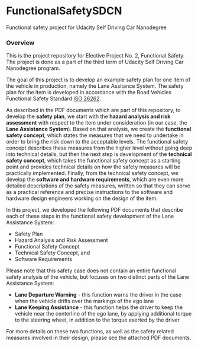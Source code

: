 # FunctionalSafetySDCN
Functional safety project for Udacity Self Driving Car Nanodegree

### Overview

This is the project repository for Elective Project No. 2, Functional Safety. The project is done as a part of the third term of Udacity Self Driving Car Nanodegree program. 

The goal of this project is to develop an example safety plan for one item of the vehicle in production, namely the Lane Assitance System. The safety plan for the item is developed in accordance with the Road Vehicles Functional Safety Standard [ISO 26262](https://en.wikipedia.org/wiki/ISO_26262). 

As described in the PDF documents which are part of this repository, to develop the **safety plan**, we start with the **hazard analysis and risk assessment** with respect to the item under consideration (in our case, the **Lane Assistance System**). Based on that analysis, we create the **functional safety concept**, which states the measures that we need to undertake in order to bring the risk down to the acceptable levels. The functional safety concept describes these measures from the higher level without going deep into technical details, but then the next step is development of the **technical safety concept**, which takes the functional safety concept as a starting point and provides technical details on how the safety measures will be practically implemented. Finally, from the technical safety concept, we develop the **software and hardware requirements**, which are even more detailed descriptions of the safety measures, written so that they can serve as a practical reference and precise instructions to the software and hardware design engineers working on the design of the item. 

In this project, we developed the following PDF documents that describe each of these steps in the functional safety development of the Lane Assistance System: 

- Safety Plan
- Hazard Analysis and Risk Assessment
- Functional Safety Concept
- Technical Safety Concept, and 
- Software Requirements

Please note that this safety case does not contain an entire functional safety analysis of the vehicle, but focuses on two distinct parts of the Lane Assistance System: 

- **Lane Departure Warning** - this function warns the driver in the case when the vehicle drifts over the markings of the ego lane
- **Lane Keeping Assistance** - this function helps the driver to keep the vehicle near the centerline of the ego lane, by applying additional torque to the steering wheel, in addition to the torque exerted by the driver

For more details on these two functions, as well as the safety related measures involved in their design, please see the attached PDF documents. 

